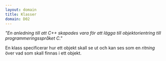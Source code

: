 ```yaml
---
layout: domain
title: Klasser
domain: D02
---
```


_"En anledning till att C++ skapades vara för att lägga till objektorientring till programmeringsspråket C."_

En klass specificerar hur ett objekt skall se ut och kan ses som en *ritning* över vad som skall finnas i ett objekt.